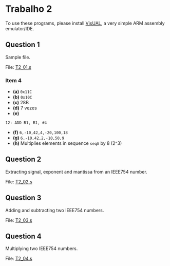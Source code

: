 # Trabalho 2

To use these programs, please install [VisUAL](https://salmanarif.bitbucket.io/visual/index.html), a very simple ARM assembly emulator/IDE.

## Question 1

Sample file.

File: [T2_01.s](T2_01.s)

### Item 4

* **(a)** `0x11C`
* **(b)** `0x10C`
* **(c)** 28B
* **(d)** 7 vezes
* **(e)** 
```armasm
12: ADD R1, R1, #4
```
* **(f)** `6,-10,42,4,-20,100,18`
* **(g)** `6,-10,42,2,-10,50,9`
* **(h)** Multiplies elements in sequence `seqA` by 8 (2^3)

## Question 2

Extracting signal, exponent and mantissa from an IEEE754 number.

File: [T2_02.s](T2_02.s)

## Question 3

Adding and subtracting two IEEE754 numbers.

File: [T2_03.s](T2_03.s)

## Question 4

Multiplying two IEEE754 numbers.

File: [T2_04.s](T2_04.s)
